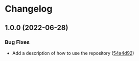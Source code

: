 # Changelog

## 1.0.0 (2022-06-28)


### Bug Fixes

* Add a description of how to use the repository ([54a4d92](https://www.github.com/osvaldoreisss/rnaseq_analysis_kallisto_deseq2/commit/54a4d92a0d006e7e4f6f70f323a28fe7c3a2407a))
